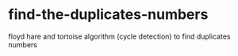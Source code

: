 # find-the-duplicates-numbers
floyd hare and tortoise algorithm (cycle detection) to find duplicates numbers
